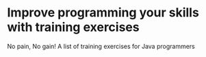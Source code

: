# Improve programming your skills with training exercises
No pain, No gain! A list of training exercises for Java programmers
